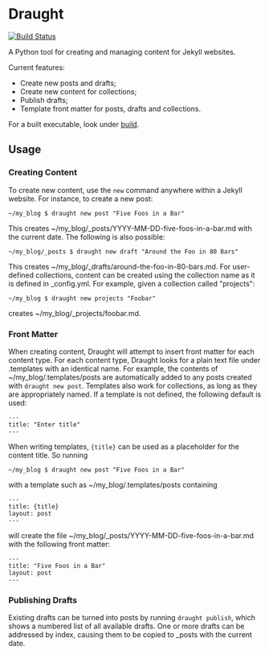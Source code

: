# Draught

[![Build Status](https://travis-ci.org/epedroni/draught.svg?branch=dev)](https://travis-ci.org/epedroni/draught)

A Python tool for creating and managing content for Jekyll websites.

Current features:
* Create new posts and drafts;
* Create new content for collections;
* Publish drafts;
* Template front matter for posts, drafts and collections.

For a built executable, look under [build](https://github.com/epedroni/draught/tree/master/build).

## Usage

### Creating Content

To create new content, use the `new` command anywhere within a Jekyll website. For instance, to create a new post:

```
~/my_blog $ draught new post "Five Foos in a Bar"
```

This creates ~/my_blog/_posts/YYYY-MM-DD-five-foos-in-a-bar.md with the current date. The following is also possible:

```
~/my_blog/_posts $ draught new draft "Around the Foo in 80 Bars"
```

This creates ~/my_blog/_drafts/around-the-foo-in-80-bars.md. For user-defined collections, content can be created using the collection name as it is defined in _config.yml. For example, given a collection called "projects":

```
~/my_blog $ draught new projects "Foobar"
```

creates ~/my_blog/_projects/foobar.md.

### Front Matter

When creating content, Draught will attempt to insert front matter for each content type. For each content type, Draught looks for a plain text file under .templates with an identical name. For example, the contents of ~/my_blog/.templates/posts are automatically added to any posts created with `draught new post`. Templates also work for collections, as long as they are appropriately named. If a template is not defined, the following default is used:

```
---
title: "Enter title"
---
```

When writing templates, `{title}` can be used as a placeholder for the content title. So running

```
~/my_blog $ draught new post "Five Foos in a Bar"
```

with a template such as ~/my_blog/.templates/posts containing

```
---
title: {title}
layout: post
---
```

will create the file ~/my_blog/_posts/YYYY-MM-DD-five-foos-in-a-bar.md with the following front matter:

```
---
title: "Five Foos in a Bar"
layout: post
---
```

### Publishing Drafts

Existing drafts can be turned into posts by running `draught publish`, which shows a numbered list of all available drafts. One or more drafts can be addressed by index, causing them to be copied to _posts with the current date. 
